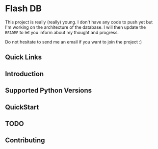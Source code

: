 # Flash DB

This project is really (really) young. I don't have any code to push yet but I'm working on the architecture of the database.
I will then update the `README` to let you inform about my thought and progress.

Do not hesitate to send me an email if you want to join the project :)

## Quick Links

## Introduction

## Supported Python Versions

## QuickStart

## TODO

## Contributing
